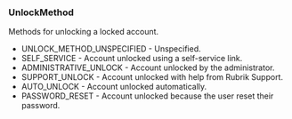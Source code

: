 ### UnlockMethod
Methods for unlocking a locked account.

- UNLOCK_METHOD_UNSPECIFIED - Unspecified.
- SELF_SERVICE - Account unlocked using a self-service link.
- ADMINISTRATIVE_UNLOCK - Account unlocked by the administrator.
- SUPPORT_UNLOCK - Account unlocked with help from Rubrik Support.
- AUTO_UNLOCK - Account unlocked automatically.
- PASSWORD_RESET - Account unlocked because the user reset their password.
